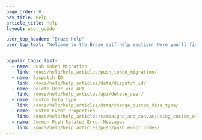 ```yaml
---
page_order: 0
nav_title: Help
article_title: Help
layout: user_guide

user_top_header: "Braze Help"
user_top_text: "Welcome to the Braze self-help section! Here you'll find a variety of help articles that can help you troubleshoot issues you may encounter. You can also learn more about the best practices to communicate and reach your users."


popular_topic_list:
  - name: Push Token Migration
    link: /docs/help/help_articles/push_token_migration/
  - name: Dispatch ID
    link: /docs/help/help_articles/data/dispatch_id/
  - name: Delete User via API
    link: /docs/help/help_articles/api/delete_user/
  - name: Custom Data Type
    link: /docs/help/help_articles/data/change_custom_data_type/
  - name: Custom Event Properties
    link: /docs/help/help_articles/campaigns_and_canvas/using_custom_event_properties/_collection/user_import/
  - name: Common Push Related Error Messages
    link: /docs/help/help_articles/push/push_error_codes/
---
```


